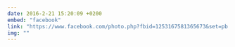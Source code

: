 ```yaml
---
date: 2016-2-21 15:20:09 +0200
embed: "facebook"
link: "https://www.facebook.com/photo.php?fbid=1253167581365673&set=pb.100000173280073.-2207520000.1464867507.&type=3&theater"
img: ""
---
```

